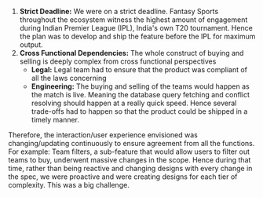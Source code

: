 1. **Strict Deadline:** We were on a strict deadline. Fantasy Sports throughout the ecosystem witness the highest amount of engagement during Indian Premier League (IPL), India's own T20 tournament. Hence the plan was to develop and ship the feature before the IPL for maximum output.
2. **Cross Functional Dependencies:** The whole construct of buying and selling is deeply complex from cross functional perspectives
    * **Legal:** Legal team had to ensure that the product was compliant of all the laws concerning 
    * **Engineering:** The buying and selling of the teams would happen as the match is live. Meaning the database query fetching and conflict resolving should happen at a really quick speed. Hence several trade-offs had to happen so that the product could be shipped in a timely manner.

Therefore, the interaction/user experience envisioned was changing/updating continuously to ensure agreement from all the functions. For example: Team filters, a sub-feature that would allow users to filter out teams to buy, underwent massive changes in the scope. Hence during that time, rather than being reactive and changing designs with every change in the spec, we were proactive and were creating designs for each tier of complexity. This was a big challenge. 
